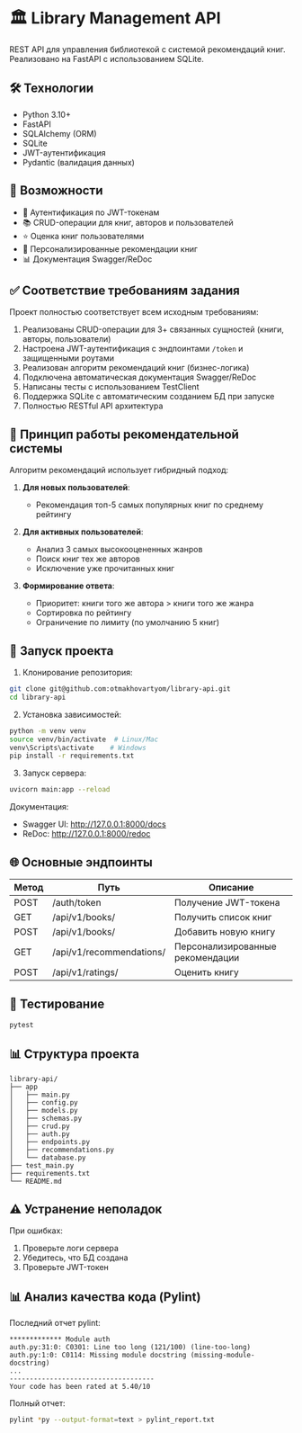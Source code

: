 # 🏛️ Library Management API

REST API для управления библиотекой с системой рекомендаций книг. Реализовано на FastAPI с использованием SQLite.

## 🛠 Технологии
- Python 3.10+
- FastAPI
- SQLAlchemy (ORM)
- SQLite
- JWT-аутентификация
- Pydantic (валидация данных)

## 📌 Возможности
- 🔐 Аутентификация по JWT-токенам
- 📚 CRUD-операции для книг, авторов и пользователей
- ⭐ Оценка книг пользователями
- 🧠 Персонализированные рекомендации книг
- 📊 Документация Swagger/ReDoc

## ✅ Соответствие требованиям задания
Проект полностью соответствует всем исходным требованиям:
1. Реализованы CRUD-операции для 3+ связанных сущностей (книги, авторы, пользователи)
2. Настроена JWT-аутентификация с эндпоинтами `/token` и защищенными роутами
3. Реализован алгоритм рекомендаций книг (бизнес-логика)
4. Подключена автоматическая документация Swagger/ReDoc
5. Написаны тесты с использованием TestClient
6. Поддержка SQLite с автоматическим созданием БД при запуске
7. Полностью RESTful API архитектура

## 🧠 Принцип работы рекомендательной системы
Алгоритм рекомендаций использует гибридный подход:
1. **Для новых пользователей**:
   - Рекомендация топ-5 самых популярных книг по среднему рейтингу

2. **Для активных пользователей**:
   - Анализ 3 самых высокооцененных жанров
   - Поиск книг тех же авторов
   - Исключение уже прочитанных книг

3. **Формирование ответа**:
   - Приоритет: книги того же автора > книги того же жанра
   - Сортировка по рейтингу
   - Ограничение по лимиту (по умолчанию 5 книг)

## 🚀 Запуск проекта
1. Клонирование репозитория:
```bash
git clone git@github.com:otmakhovartyom/library-api.git
cd library-api
```

2. Установка зависимостей:
```bash
python -m venv venv
source venv/bin/activate  # Linux/Mac
venv\Scripts\activate    # Windows
pip install -r requirements.txt
```

3. Запуск сервера:
```bash
uvicorn main:app --reload
```

Документация:
- Swagger UI: http://127.0.0.1:8000/docs
- ReDoc: http://127.0.0.1:8000/redoc

## 🌐 Основные эндпоинты
| Метод | Путь                     | Описание                          |
|-------|--------------------------|-----------------------------------|
| POST  | /auth/token              | Получение JWT-токена              |
| GET   | /api/v1/books/           | Получить список книг              |
| POST  | /api/v1/books/           | Добавить новую книгу              |
| GET   | /api/v1/recommendations/ | Персонализированные рекомендации  |
| POST  | /api/v1/ratings/         | Оценить книгу                     |

## 🧪 Тестирование
```bash
pytest
```

## 📊 Структура проекта
```
library-api/
├── app
│   ├── main.py
│   ├── config.py
│   ├── models.py
│   ├── schemas.py
│   ├── crud.py
│   ├── auth.py
│   ├── endpoints.py
│   ├── recommendations.py
│   └── database.py
├── test_main.py
├── requirements.txt
└── README.md
```

## ⚠️ Устранение неполадок
При ошибках:
1. Проверьте логи сервера
2. Убедитесь, что БД создана
3. Проверьте JWT-токен

## 📊 Анализ качества кода (Pylint)
Последний отчет pylint:
```text
************* Module auth
auth.py:31:0: C0301: Line too long (121/100) (line-too-long)
auth.py:1:0: C0114: Missing module docstring (missing-module-docstring)
...
------------------------------------
Your code has been rated at 5.40/10
```

Полный отчет:
```bash
pylint *py --output-format=text > pylint_report.txt
```
